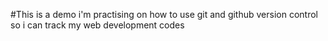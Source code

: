 #This is a demo
i'm practising on how to use git and github version control so i can track my web development codes
